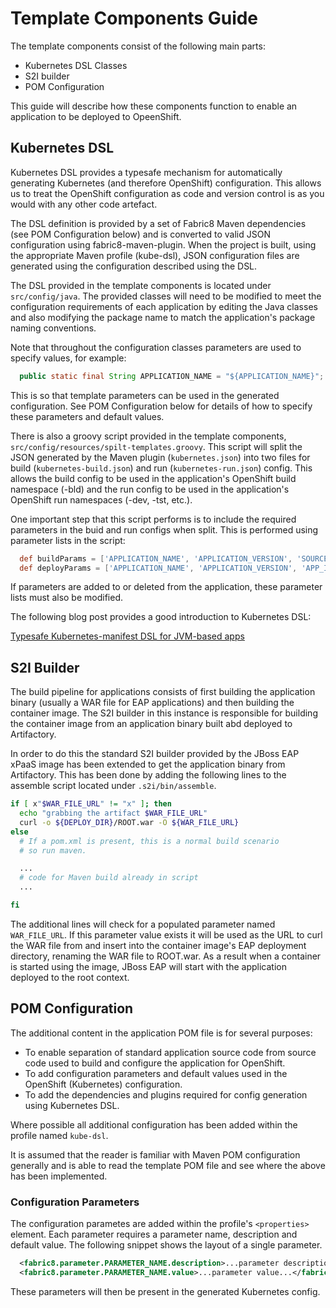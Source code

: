 # Template Components Guide

The template components consist of the following main parts:
 - Kubernetes DSL Classes
 - S2I builder
 - POM Configuration

This guide will describe how these components function to enable an application to be deployed to OpeenShift.

## Kubernetes DSL
Kubernetes DSL provides a typesafe mechanism for automatically generating Kubernetes (and therefore OpenShift) configuration. This allows us to treat the OpenShift configuration as code and version control is as you would with any other code artefact.

The DSL definition is provided by a set of Fabric8 Maven dependencies (see POM Configuration below) and is converted to valid JSON configuration using fabric8-maven-plugin. When the project is built, using the appropriate Maven profile (kube-dsl), JSON configuration files are generated using the configuration described using the DSL.

The DSL provided in the template components is located under `src/config/java`. The provided classes will need to be modified to meet the configuration requirements of each application by editing the Java classes and also modifying the package name to match the application's package naming conventions.

Note that throughout the configuration classes parameters are used to specify values, for example:

```java
  public static final String APPLICATION_NAME = "${APPLICATION_NAME}";
```
This is so that template parameters can be used in the generated configuration. See POM Configuration below for details of how to specify these parameters and default values.

There is also a groovy script provided in the template components, `src/config/resources/spilt-templates.groovy`. This script will split the JSON generated by the Maven plugin (`kubernetes.json`) into two files for build (`kubernetes-build.json`) and run (`kubernetes-run.json`) config. This allows the build config to be used in the application's OpenShift build namespace (-bld) and the run config to be used in the application's OpenShift run namespaces (-dev, -tst, etc.).

One important step that this script performs is to include the required parameters in the buid and run configs when split. This is performed using parameter lists in the script:

```groovy
  def buildParams = ['APPLICATION_NAME', 'APPLICATION_VERSION', 'SOURCE_REPOSITORY_REF', 'GIT_URI', 'CONTEXT_DIR', 'SOURCE_SECRET', 'APP_IS_TAG', 'WAR_FILE_URL', 'XPAAS_IS_NAME', 'XPAAS_IS_TAG', 'XPAAS_IS_PULL_NAMESPACE']
  def deployParams = ['APPLICATION_NAME', 'APPLICATION_VERSION', 'APP_IS_PULL_NAMESPACE', 'HOSTNAME_HTTP', 'HOSTNAME_HTTPS', 'READINESS_PROBE_PATH', 'LIVENESS_PROBE_PATH', 'PERSISTENT_VOLUME_CLAIM_SIZE', 'PERSISTENT_VOLUME_MOUNT_PATH', 'CPU_REQUEST', 'MEM_REQUEST', 'CPU_LIMIT', 'MEM_LIMIT']
```
If parameters are added to or deleted from the application, these parameter lists must also be modified.

The following blog post provides a good introduction to Kubernetes DSL:

[Typesafe Kubernetes-manifest DSL for JVM-based apps](http://blog.christianposta.com/typesafe-kubernetes-dsl-for-yaml-json-generation/)

## S2I Builder
The build pipeline for applications consists of first building the application binary (usually a WAR file for EAP applications) and then building the container image. The S2I builder in this instance is responsible for building the container image from an application binary built abd deployed to Artifactory.

In order to do this the standard S2I builder provided by the JBoss EAP xPaaS image has been extended to get the application binary from Artifactory. This has been done by adding the following lines to the assemble script located under `.s2i/bin/assemble`.

```bash
if [ x"$WAR_FILE_URL" != "x" ]; then
  echo "grabbing the artifact $WAR_FILE_URL"
  curl -o ${DEPLOY_DIR}/ROOT.war -O ${WAR_FILE_URL}
else
  # If a pom.xml is present, this is a normal build scenario
  # so run maven.

  ...
  # code for Maven build already in script
  ...

fi
```
The additional lines will check for a populated parameter named `WAR_FILE_URL`. If this parameter value exists it will be used as the URL to curl the WAR file from and insert into the container image's EAP deployment directory, renaming the WAR file to ROOT.war. As a result when a container is started using the image, JBoss EAP will start with the application deployed to the root context.

## POM Configuration
The additional content in the application POM file is for several purposes:
 - To enable separation of standard application source code from source code used to build and configure the application for OpenShift.
 - To add configuration parameters and default values used in the OpenShift (Kubernetes) configuration.
 - To add the dependencies and plugins required for config generation using Kubernetes DSL.

Where possible all additional configuration has been added within the profile named `kube-dsl`.

It is assumed that the reader is familiar with Maven POM configuration generally and is able to read the template POM file and see where the above has been implemented.

### Configuration Parameters
The configuration parametes are added within the profile's `<properties>` element. Each parameter requires a parameter name, description and default value. The following snippet shows the layout of a single parameter.

```xml
  <fabric8.parameter.PARAMETER_NAME.description>...parameter description...</fabric8.parameter.PARAMETER_NAME.description>
  <fabric8.parameter.PARAMETER_NAME.value>...parameter value...</fabric8.parameter.PARAMETER_NAME.value>
```

These parameters will then be present in the generated Kubernetes config.
